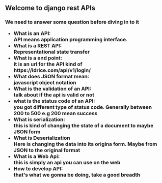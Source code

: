 <h2>Welcome to django rest APIs
<h3>We need to answer some question before diving in to it
<ul>
<li>What is an API:<br>
API means application programming interface.
</li>
<li> What is a REST API:<br>
Representational state transfer
</li>
<li>What is a end point:<br>
it is an url for the API kind of https://idrice.com/api/v1/login/
</li>
<li>What does JSON format mean:<br>
javascript object notation
</li>
<li>What is the validation of an API:<br>
talk about if the api is valid or not
</li>
<li>what is the status code of an API:<br>
you got different type of status code. Generally between 200 to 500
e.g 200 mean success
</li>
<li>What is serialization:<br>
this is kind of changing the state of a document to maybe JSON form
</li>
<li>What is Deserialization</li>
Here is changing the data into its origina form.
Maybe from JSON to the original format
<li>What is a Web Api:<br></li>
this is simply an api you can use on the web
<li>How to develop API:<br>
that's what we gonna be doing, take a good breadth 
</li>
</ul>